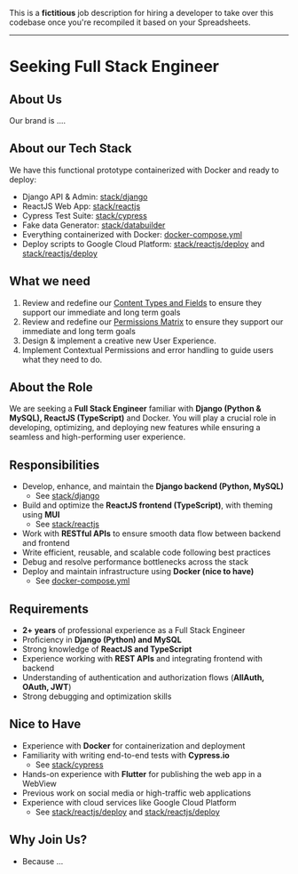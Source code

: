 This is a **fictitious** job description for hiring a developer to take over this codebase once you're recompiled it based on your Spreadsheets.

---

# Seeking Full Stack Engineer

## About Us

Our brand is ....

## About our Tech Stack
We have this functional prototype containerized with Docker and ready to deploy:
- Django API & Admin: [stack/django](https://github.com/eliataylor/objects-actions/tree/main/stack/django)
- ReactJS Web App: [stack/reactjs](https://github.com/eliataylor/objects-actions/tree/main/stack/reactjs)
- Cypress Test Suite: [stack/cypress](https://github.com/eliataylor/objects-actions/tree/main/stack/cypress)
- Fake data Generator: [stack/databuilder](https://github.com/eliataylor/objects-actions/tree/main/stack/databuilder)
- Everything containerized with Docker: [docker-compose.yml](https://github.com/eliataylor/objects-actions/tree/main/docker-compose.yml)
- Deploy scripts to Google Cloud Platform: [stack/reactjs/deploy](https://github.com/eliataylor/objects-actions/tree/main/stack/django/deploy) and [stack/reactjs/deploy](https://github.com/eliataylor/objects-actions/tree/main/stack/django/deploy)

## What we need
1. Review and redefine our [Content Types and Fields](https://docs.google.com/spreadsheets/d/1--h2pvtXbUr2LHj-HvRevCc3gK-be5i0bR17QBThvlk/edit?gid=845262387#gid=845262387) to ensure they support our immediate and long term goals
2. Review and redefine our [Permissions Matrix](https://docs.google.com/spreadsheets/d/1--h2pvtXbUr2LHj-HvRevCc3gK-be5i0bR17QBThvlk/edit?gid=1619189607#gid=1619189607) to ensure they support our immediate and long term goals
3. Design & implement a creative new User Experience.
4. Implement Contextual Permissions and error handling to guide users what they need to do.

## About the Role

We are seeking a **Full Stack Engineer** familiar with **Django (Python & MySQL), ReactJS (TypeScript)** and Docker. 
You will play a crucial role in developing, optimizing, and deploying new features while ensuring a seamless and high-performing user experience.

## Responsibilities

- Develop, enhance, and maintain the **Django backend (Python, MySQL)** 
  - See [stack/django](https://github.com/eliataylor/objects-actions/tree/main/stack/django)
- Build and optimize the **ReactJS frontend (TypeScript)**, with theming using **MUI**
  - See [stack/reactjs](https://github.com/eliataylor/objects-actions/tree/main/stack/reactjs)
- Work with **RESTful APIs** to ensure smooth data flow between backend and frontend
- Write efficient, reusable, and scalable code following best practices
- Debug and resolve performance bottlenecks across the stack
- Deploy and maintain infrastructure using **Docker (nice to have)**
  - See [docker-compose.yml](https://github.com/eliataylor/objects-actions/tree/main/docker-compose.yml)

## Requirements

- **2+ years** of professional experience as a Full Stack Engineer
- Proficiency in **Django (Python) and MySQL**
- Strong knowledge of **ReactJS and TypeScript**
- Experience working with **REST APIs** and integrating frontend with backend
- Understanding of authentication and authorization flows (**AllAuth, OAuth, JWT**)
- Strong debugging and optimization skills

## Nice to Have

- Experience with **Docker** for containerization and deployment
- Familiarity with writing end-to-end tests with **Cypress.io**
  - See [stack/cypress](https://github.com/eliataylor/objects-actions/tree/main/stack/cypress)
- Hands-on experience with **Flutter** for publishing the web app in a WebView
- Previous work on social media or high-traffic web applications
- Experience with cloud services like Google Cloud Platform
  - See [stack/reactjs/deploy](https://github.com/eliataylor/objects-actions/tree/main/stack/django/deploy) and [stack/reactjs/deploy](https://github.com/eliataylor/objects-actions/tree/main/stack/django/deploy)

## Why Join Us?

 - Because ...
